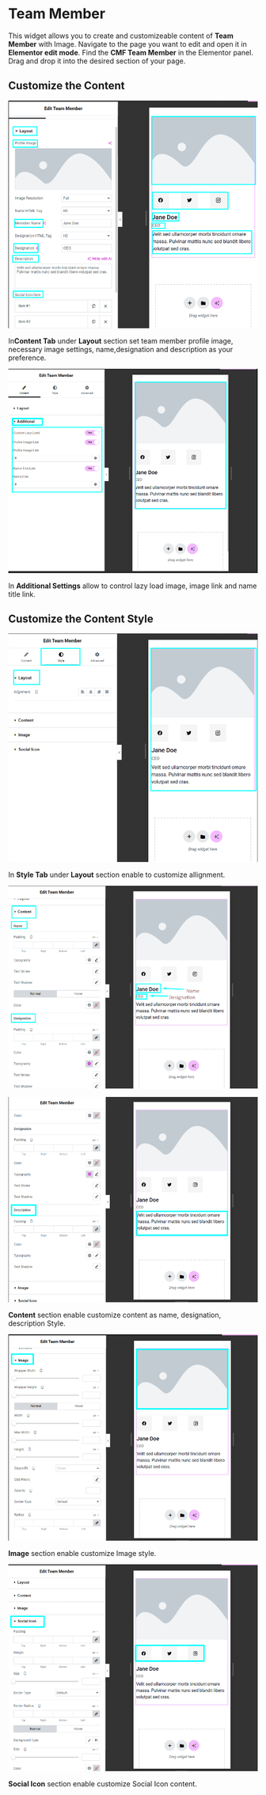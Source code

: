 # Team Member

This widget allows you to create and customizeable content of **Team Member** with Image. Navigate to the page you want to edit and open it in **Elementor edit mode**. Find the **CMF Team Member** in the Elementor panel. Drag and drop it into the desired section of your page.

## Customize the Content

<p class="cxf--img-wrapper">
    <img src="/assets/framework/images/widgets/general-elements/team-member/team_meamber_1.png" alt="">
</p>

In**Content Tab** under **Layout** section set team member profile image, necessary image settings, name,designation and description as your preference.

<p class="cxf--img-wrapper">
    <img src="/assets/framework/images/widgets/general-elements/team-member/team_member_2.1.png" alt="">
</p>

In **Additional Settings** allow to control lazy load image, image link and name title link.  

## Customize the Content Style

<p class="cxf--img-wrapper">
    <img src="/assets/framework/images/widgets/general-elements/team-member/team_member_2.png" alt="">
</p>

 In **Style Tab** under **Layout** section enable to customize allignment.    

<p class="cxf--img-wrapper">
    <img src="/assets/framework/images/widgets/general-elements/team-member/team_member_3.png" alt="">
</p>

<p class="cxf--img-wrapper">
    <img src="/assets/framework/images/widgets/general-elements/team-member/team_member_4.png" alt="">
</p>

**Content** section enable customize content as name, designation, description Style.

<p class="cxf--img-wrapper">
    <img src="/assets/framework/images/widgets/general-elements/team-member/team_member_5.png" alt="">
</p>

**Image** section enable customize Image style.

<p class="cxf--img-wrapper">
    <img src="/assets/framework/images/widgets/general-elements/team-member/team_member_6.png" alt="">
</p>

**Social Icon** section enable customize Social Icon content.
